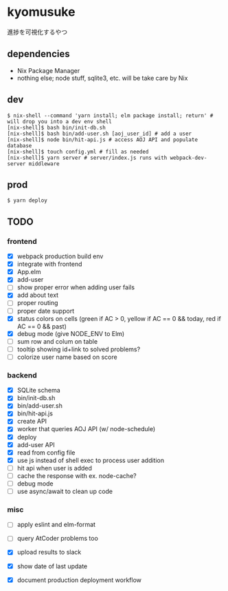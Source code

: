 # kyomusuke

進捗を可視化するやつ

## dependencies

- Nix Package Manager
- nothing else; node stuff, sqlite3, etc. will be take care by Nix

## dev

```
$ nix-shell --command 'yarn install; elm package install; return' # will drop you into a dev env shell
[nix-shell]$ bash bin/init-db.sh
[nix-shell]$ bash bin/add-user.sh [aoj_user_id] # add a user
[nix-shell]$ node bin/hit-api.js # access AOJ API and populate database
[nix-shell]$ touch config.yml # fill as needed
[nix-shell]$ yarn server # server/index.js runs with webpack-dev-server middleware
```

## prod

`$ yarn deploy`

## TODO

### frontend

- [x] webpack production build env
- [x] integrate with frontend
- [x] App.elm
- [x] add-user
- [ ] show proper error when adding user fails
- [x] add about text
- [ ] proper routing
- [ ] proper date support
- [x] status colors on cells (green if AC > 0, yellow if AC == 0 && today, red if AC == 0 && past)
- [x] debug mode (give NODE_ENV to Elm)
- [ ] sum row and colum on table
- [ ] tooltip showing id+link to solved problems?
- [ ] colorize user name based on score

### backend

- [x] SQLite schema
- [x] bin/init-db.sh
- [x] bin/add-user.sh
- [x] bin/hit-api.js
- [x] create API
- [x] worker that queries AOJ API (w/ node-schedule)
- [x] deploy
- [x] add-user API
- [x] read from config file
- [x] use js instead of shell exec to process user addition
- [ ] hit api when user is added
- [ ] cache the response with ex. node-cache?
- [ ] debug mode
- [ ] use async/await to clean up code

### misc

- [ ] apply eslint and elm-format
- [ ] query AtCoder problems too
- [x] upload results to slack
- [x] show date of last update
- [x] document production deployment workflow

